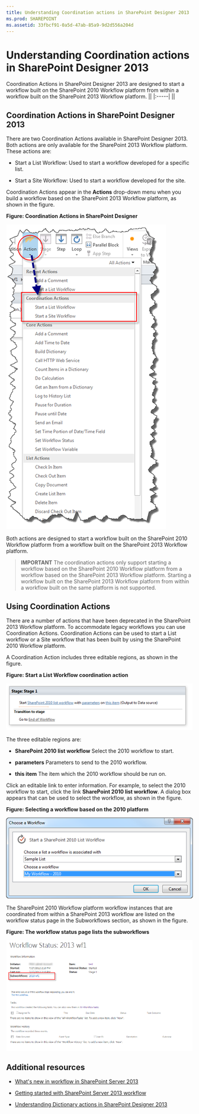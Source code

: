 ```yaml
---
title: Understanding Coordination actions in SharePoint Designer 2013
ms.prod: SHAREPOINT
ms.assetid: 33fbcf91-0a5d-47ab-85a9-9d2d556a204d
---
```



# Understanding Coordination actions in SharePoint Designer 2013
Coordination Actions in SharePoint Designer 2013 are designed to start a workflow built on the SharePoint 2010 Workflow platform from within a workflow built on the SharePoint 2013 Workflow platform.
||
|:-----|
||
   

## Coordination Actions in SharePoint Designer 2013
<a name="section1"> </a>

There are two Coordination Actions available in SharePoint Designer 2013. Both actions are only available for the SharePoint 2013 Workflow platform. These actions are:
  
    
    

- Start a List Workflow: Used to start a workflow developed for a specific list.
    
  
- Start a Site Workflow: Used to start a workflow developed for the site.
    
  
Coordination Actions appear in the **Actions** drop-down menu when you build a workflow based on the SharePoint 2013 Workflow platform, as shown in the figure.
  
    
    

**Figure: Coordination Actions in SharePoint Designer**

  
    
    

  
    
    
![Coordination Actions in SharePoint Designer](images/SPD15-CoordinationActions.png)
  
    
    
Both actions are designed to start a workflow built on the SharePoint 2010 Workflow platform from a workflow built on the SharePoint 2013 Workflow platform.
  
    
    

    
> **IMPORTANT**
> The coordination actions only support starting a workflow based on the SharePoint 2010 Workflow platform from a workflow based on the SharePoint 2013 Workflow platform. Starting a workflow built on the SharePoint 2013 Workflow platform from within a workflow built on the same platform is not supported. 
  
    
    


## Using Coordination Actions
<a name="section2"> </a>

There are a number of actions that have been deprecated in the SharePoint 2013 Workflow platform. To accommodate legacy workflows you can use Coordination Actions. Coordination Actions can be used to start a List workflow or a Site workflow that has been built by using the SharePoint 2010 Workflow platform.
  
    
    
A Coordination Action includes three editable regions, as shown in the figure.
  
    
    

**Figure: Start a List Workflow coordination action**

  
    
    

  
    
    
![Start a List Workflow coordination action](images/SPD15-CoordinationActions2.png)
  
    
    
The three editable regions are: 
  
    
    

- **SharePoint 2010 list workflow** Select the 2010 workflow to start.
    
  
- **parameters** Parameters to send to the 2010 workflow.
    
  
- **this item** The item which the 2010 workflow should be run on.
    
  
Click an editable link to enter information. For example, to select the 2010 workflow to start, click the link **SharePoint 2010 list workflow**. A dialog box appears that can be used to select the workflow, as shown in the figure.
  
    
    

**Figure: Selecting a workflow based on the 2010 platform**

  
    
    

  
    
    
![Selecting a workflow based on the 2010 platform](images/SPD15-CoordinationActions3.png)
  
    
    

  
    
    

  
    
    

  
    
    
The SharePoint 2010 Workflow platform workflow instances that are coordinated from within a SharePoint 2013 workflow are listed on the workflow status page in the Subworkflows section, as shown in the figure.
  
    
    

**Figure: The workflow status page lists the subworkflows**

  
    
    

  
    
    
![The workflow status page lists the subworkflows.](images/SPD15-CorrelationActions4.png)
  
    
    

  
    
    

  
    
    

## Additional resources
<a name="bk_addresources"> </a>


-  [What's new in workflow in SharePoint Server 2013](http://msdn.microsoft.com/library/6ab8a28b-fa2f-4530-8b55-a7f663bf15ea.aspx)
    
  
-  [Getting started with SharePoint Server 2013 workflow](http://msdn.microsoft.com/library/cc73be76-a329-449f-90ab-86822b1c2ee8.aspx)
    
  
-  [Understanding Dictionary actions in SharePoint Designer 2013](understanding-dictionary-actions-in-sharepoint-designer-2013.md)
    
  

  
    
    

